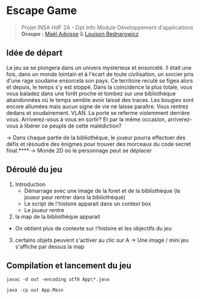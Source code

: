 # Escape Game

> Projet INSA HdF 2A - Dpt Info Module Développement d'applications
> **Groupe :** [Maël Advisse](https://github.com/maeladv) & [Louison Bednarowicz](https://github.com/BillyTheSecond)


## Idée de départ
Le jeu se se plongera dans un univers mysterieux et ensorcelé. Il était une fois, dans un monde lointain et à l'écart de toute civilisation, un sorcier pris d'une rage soudaine ensorcela son pays. Ce territoire reculé se figea alors et depuis, le temps s'y est stoppé. Dans la coincidence la plus totale, vous vous baladez dans une forêt proche et tombez sur une bibliothèque abandonnées où le temps semble avoir laissé des traces. Les bougies sont encore allumées mais aucun signe de vie ne laisse paraître. Vous rentrez dedans et soudainement. VLAN. La porte se referme violemment derrière vous. Arriverez-vous à vous en sortir? Et par la même occasion, arriverez-vous à libérer ce peuple de cette malédiction?

-> Dans chaque partie de la bibliothèque, le joueur pourra effectuer des défis et résoudre des énigmes pour trouver des morceaux du code secret final.****
-> Monde 2D où le personnage peut se déplacer




## Déroulé du jeu

1. Introduction
   - Démarrage avec une image de la foret et de la bibliothèque (le joueur peur rentrer dans la bibliothèque)
   - Le script de l'histoire apparait dans un context box
   - Le joueur rentre
2. la map de la bibliothèque apparait
 - On obtient plus de contexte sur l'histoire et les objectifs du jeu
  
3. certains objets peuvent s'activer au clic sur A -> Une image / mini jeu s'affiche par dessus la map

## Compilation et lancement du jeu

`javac -d out -encoding utf8 App\*.java`

`java -cp out App.Main`

